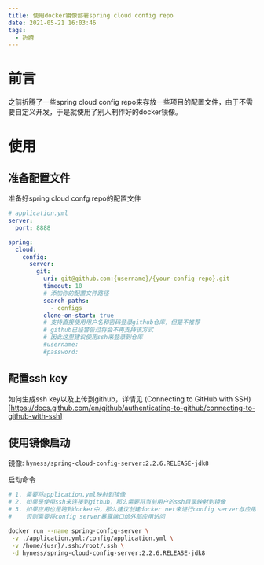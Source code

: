 ```yaml
---
title: 使用docker镜像部署spring cloud config repo
date: 2021-05-21 16:03:46
tags: 
  - 折腾
---
```


# 前言
之前折腾了一些spring cloud config repo来存放一些项目的配置文件，由于不需要自定义开发，于是就使用了别人制作好的docker镜像。

# 使用

## 准备配置文件
准备好spring cloud confg repo的配置文件
```yaml
# application.yml
server:
  port: 8888

spring:
  cloud:
    config:
      server:
        git:
          uri: git@github.com:{username}/{your-config-repo}.git
          timeout: 10
          # 添加你的配置文件路径
          search-paths:
            - configs
          clone-on-start: true
          # 支持直接使用用户名和密码登录github仓库，但是不推荐
          # github已经警告过将会不再支持该方式
          # 因此这里建议使用ssh来登录到仓库
          #username: 
          #password: 
```

## 配置ssh key
如何生成ssh key以及上传到github，详情见
(Connecting to GitHub with SSH)[https://docs.github.com/en/github/authenticating-to-github/connecting-to-github-with-ssh]

## 使用镜像启动
镜像: ```hyness/spring-cloud-config-server:2.2.6.RELEASE-jdk8```

启动命令
```bash
# 1. 需要将application.yml映射到镜像
# 2. 如果是使用ssh来连接到github，那么需要将当前用户的ssh目录映射到镜像
# 3. 如果应用也是跑到docker中，那么建议创建docker net来进行config server与应用的通信
#    否则需要将config server暴露端口给外部应用访问

docker run --name spring-config-server \
 -v ./application.yml:/config/application.yml \
 -v /home/{usr}/.ssh:/root/.ssh \
 -d hyness/spring-cloud-config-server:2.2.6.RELEASE-jdk8
```
